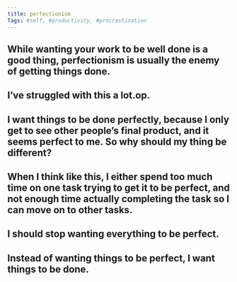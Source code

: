 ```yaml
---
title: perfectionism
Tags: #self, #productivity, #procrastination
---
```


## While wanting your work to be well done is a good thing, perfectionism is usually the enemy of getting things done.
## I’ve struggled with this a lot.op.
## I want things to be done perfectly, because I only get to see other people’s final product, and it seems perfect to me. So why should my thing be different?
## When I think like this, I either spend too much time on one task trying to get it to be perfect, and not enough time actually completing the task so I can move on to other tasks.
## I should stop wanting everything to be perfect.
## Instead of wanting things to be perfect, I want things to be done.